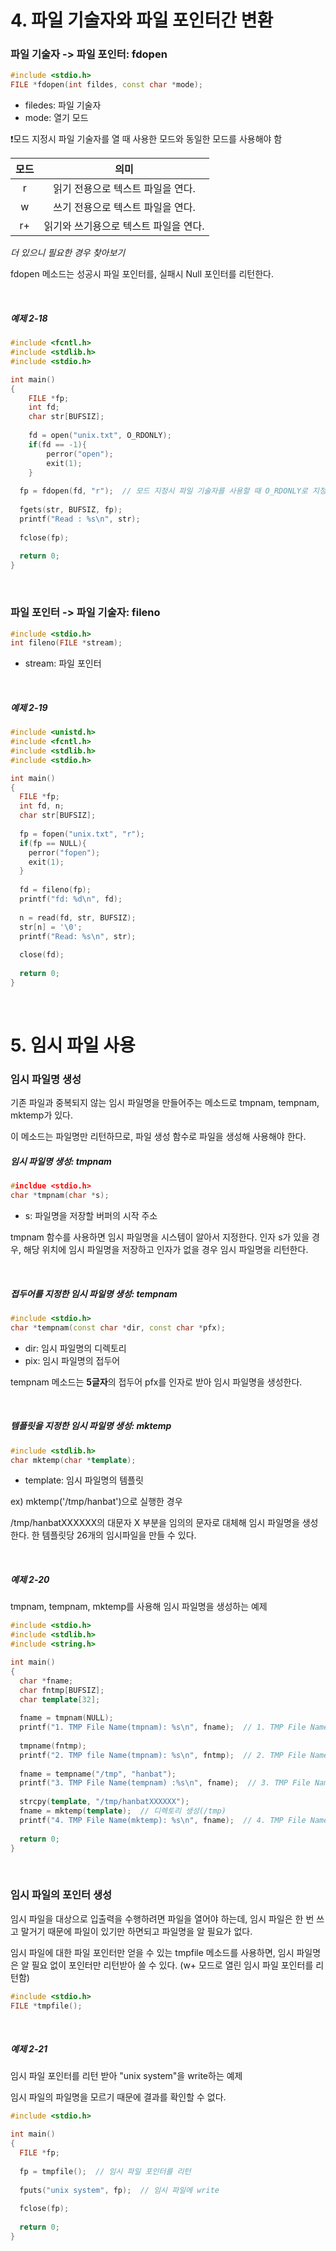 # 4. 파일 기술자와 파일 포인터간 변환

### 파일 기술자 -> 파일 포인터: fdopen

```c++
#include <stdio.h>
FILE *fdopen(int fildes, const char *mode);
```

- filedes: 파일 기술자
- mode: 열기 모드

❗️모드 지정시 파일 기술자를 열 때 사용한 모드와 동일한 모드를 사용해야 함

| 모드 |                 의미                  |
| :--: | :-----------------------------------: |
|  r   |   읽기 전용으로 텍스트 파일을 연다.   |
|  w   |   쓰기 전용으로 텍스트 파일을 연다.   |
|  r+  | 읽기와 쓰기용으로 텍스트 파일을 연다. |

*더 있으니 필요한 경우 찾아보기*

fdopen 메소드는 성공시 파일 포인터를, 실패시 Null 포인터를 리턴한다.

<br>

##### 예제 2-18

```c++
#include <fcntl.h>
#include <stdlib.h>
#include <stdio.h>

int main()
{
	FILE *fp;
	int fd;
	char str[BUFSIZ];
	
	fd = open("unix.txt", O_RDONLY);
	if(fd == -1){
		perror("open");
		exit(1);
	}
  
  fp = fdopen(fd, "r");  // 모드 지정시 파일 기술자를 사용할 때 O_RDONLY로 지정했으므로, r로 지정해야 함
  
  fgets(str, BUFSIZ, fp);
  printf("Read : %s\n", str);
  
  fclose(fp);
  
  return 0;
}
```

<br>

### 파일 포인터 -> 파일 기술자: fileno

```c++
#include <stdio.h>
int fileno(FILE *stream);
```

- stream: 파일 포인터

<br>

##### 예제 2-19

```c++
#include <unistd.h>
#include <fcntl.h>
#include <stdlib.h>
#include <stdio.h>

int main()
{
  FILE *fp;
  int fd, n;
  char str[BUFSIZ];
  
  fp = fopen("unix.txt", "r");
  if(fp == NULL){
    perror("fopen");
    exit(1);
  }
  
  fd = fileno(fp);
  printf("fd: %d\n", fd);
  
  n = read(fd, str, BUFSIZ);
  str[n] = '\0';
  printf("Read: %s\n", str);
  
  close(fd);
  
  return 0;
}
```

<br>

# 5. 임시 파일 사용

### 임시 파일명 생성

기존 파일과 중복되지 않는 임시 파일명을 만들어주는 메소드로 tmpnam, tempnam, mktemp가 있다.

이 메소드는 파일명만 리턴하므로, 파일 생성 함수로 파일을 생성해 사용해야 한다.

##### 임시 파일명 생성: tmpnam

```c++
#incldue <stdio.h>
char *tmpnam(char *s);
```

- s: 파일명을 저장할 버퍼의 시작 주소

tmpnam 함수를 사용하면 임시 파일명을 시스템이 알아서 지정한다. 인자 s가 있을 경우, 해당 위치에 임시 파일명을 저장하고 인자가 없을 경우 임시 파일명을 리턴한다.

<br>

##### 접두어를 지정한 임시 파일명 생성: tempnam

```c++
#include <stdio.h>
char *tempnam(const char *dir, const char *pfx);
```

- dir: 임시 파일명의 디렉토리
- pix: 임시 파일명의 접두어

tempnam 메소드는 **5글자**의 접두어 pfx를 인자로 받아 임시 파일명을 생성한다.

<br>

##### 템플릿을 지정한 임시 파일명 생성: mktemp

```c++
#include <stdlib.h>
char mktemp(char *template);
```

- template: 임시 파일명의 템플릿

ex) mktemp('/tmp/hanbat')으로 실행한 경우

/tmp/hanbatXXXXXX의 대문자 X 부분을 임의의 문자로 대체해 임시 파일명을 생성한다. 한 템플릿당 26개의 임시파일을 만들 수 있다.

<br>

##### 예제 2-20

tmpnam, tempnam, mktemp를 사용해 임시 파일명을 생성하는 예제

```c++
#include <stdio.h>
#include <stdlib.h>
#include <string.h>

int main()
{
  char *fname;
  char fntmp[BUFSIZ];
  char template[32];
  
  fname = tmpnam(NULL);
  printf("1. TMP File Name(tmpnam): %s\n", fname);  // 1. TMP File Name(tmpnam): /var/tmp/aaaFUaG0e
  
  tmpname(fntmp);
  printf("2. TMP file Name(tmpnam): %s\n", fntmp);  // 2. TMP File Name(tmpnam): /var/tmp/baaGUaG0e
  
  fname = tempname("/tmp", "hanbat");
  printf("3. TMP File Name(tempnam) :%s\n", fname);  // 3. TMP File Name(tempnam): /tmp/hanbaAAAHUaG0e
  
  strcpy(template, "/tmp/hanbatXXXXXX");
  fname = mktemp(template);  // 디렉토리 생성(/tmp)
  printf("4. TMP File Name(mktemp): %s\n", fname);  // 4. TMP File Name(mktemp): /tmp/hanbatIUaG0e
  
  return 0;
}
```

<br>

### 임시 파일의 포인터 생성

임시 파일을 대상으로 입출력을 수행하려면 파일을 열어야 하는데, 임시 파일은 한 번 쓰고 말거기 때문에 파일이 있기만 하면되고 파일명을 알 필요가 없다.

임시 파일에 대한 파일 포인터만 얻을 수 있는 tmpfile 메소드를 사용하면, 임시 파일명은 알 필요 없이 포인터만 리턴받아 쓸 수 있다. (w+ 모드로 열린 임시 파일 포인터를 리턴함)

```c++
#include <stdio.h>
FILE *tmpfile();
```

<br>

##### 예제 2-21

임시 파일 포인터를 리턴 받아 "unix system"을 write하는 예제

임시 파일의 파일명을 모르기 때문에 결과를 확인할 수 없다.

```c++
#include <stdio.h>

int main()
{
  FILE *fp;
  
  fp = tmpfile();  // 임시 파일 포인터를 리턴
  
  fputs("unix system", fp);  // 임시 파일에 write
  
  fclose(fp);
  
  return 0;
}
```
